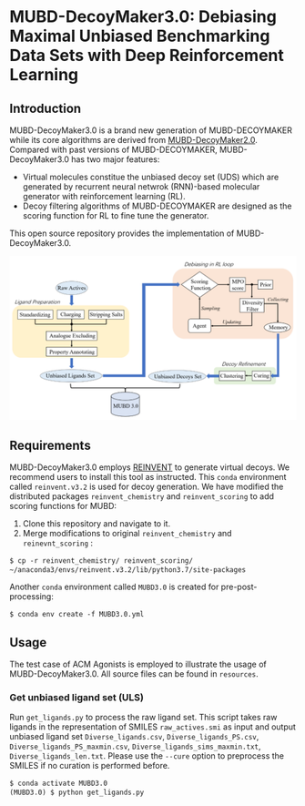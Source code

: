 # MUBD-DecoyMaker3.0: Debiasing Maximal Unbiased Benchmarking Data Sets with Deep Reinforcement Learning

## Introduction

MUBD-DecoyMaker3.0 is a brand new generation of MUBD-DECOYMAKER while its core algorithms are derived from [MUBD-DecoyMaker2.0](https://github.com/jwxia2014/MUBD-DecoyMaker2.0). Compared with past versions of MUBD-DECOYMAKER, MUBD-DecoyMaker3.0 has two major features:
* Virtual molecules constitue the unbiased decoy set (UDS) which are generated by recurrent neural netwrok (RNN)-based molecular generator with reinforcement learning (RL).
* Decoy filtering algorithms of MUBD-DECOYMAKER are designed as the scoring function for RL to fine tune the generator.

This open source repository provides the implementation of MUBD-DecoyMaker3.0.

![Figure from manuscript](figures/model.png)

## Requirements

MUBD-DecoyMaker3.0 employs [REINVENT](https://github.com/MolecularAI/Reinvent) to generate virtual decoys. We recommend users to install this tool as instructed. This `conda` environment called `reinvent.v3.2` is used for decoy generation. We have modified the distributed packages `reinvent_chemistry` and `reinvent_scoring` to add scoring functions for MUBD:
1) Clone this repository and navigate to it.
2) Merge modifications to original `reinvent_chemistry` and `reinevnt_scoring` :
```
$ cp -r reinvent_chemistry/ reinvent_scoring/ ~/anaconda3/envs/reinvent.v3.2/lib/python3.7/site-packages
```
Another `conda` environment called `MUBD3.0` is created for pre-post-processing: 
```
$ conda env create -f MUBD3.0.yml
```

## Usage

The test case of ACM Agonists is employed to illustrate the usage of MUBD-DecoyMaker3.0. All source files can be found in `resources`. 

### Get unbiased ligand set (ULS)
Run `get_ligands.py` to process the raw ligand set. This script takes raw ligands in the representation of SMILES `raw_actives.smi` as input and output unbiased ligand set `Diverse_ligands.csv`, `Diverse_ligands_PS.csv`, `Diverse_ligands_PS_maxmin.csv`, `Diverse_ligands_sims_maxmin.txt`, `Diverse_ligands_len.txt`. Please use the `--cure` option to preprocess the SMILES if no curation is performed before.
```
$ conda activate MUBD3.0
(MUBD3.0) $ python get_ligands.py